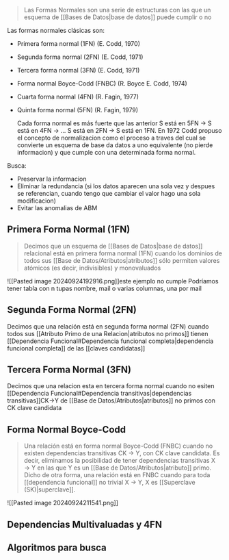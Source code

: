 >Las Formas Normales son una serie de estructuras con las que un esquema de [[Bases de Datos|base de datos]] puede cumplir o no

Las formas normales clásicas son: 
- Primera forma normal (1FN) (E. Codd, 1970) 
- Segunda forma normal (2FN) (E. Codd, 1971) 
- Tercera forma normal (3FN) (E. Codd, 1971) 
- Forma normal Boyce-Codd (FNBC) (R. Boyce E. Codd, 1974) 
- Cuarta forma normal (4FN) (R. Fagin, 1977) 
- Quinta forma normal (5FN) (R. Fagin, 1979) 
  
  Cada forma normal es más fuerte que las anterior
  S está en 5FN → S está en 4FN → ... S está en 2FN → S está en 1FN.
En 1972 Codd propuso el concepto de normalizacion como el proceso a traves del cual se convierte un esquema de base da datos a uno equivalente (no pierde informacion) y que cumple con una determinada forma normal.

Busca:
- Preservar la informacion 
- Eliminar la redundancia (si los datos aparecen una sola vez y despues se referencian, cuando tengo que cambiar el valor hago una sola modificacion)
- Evitar las anomalias de ABM

## Primera Forma Normal (1FN)
>Decimos que un esquema de [[Bases de Datos|base de datos]] relacional está en primera forma normal (1FN) cuando los dominios de todos sus [[Base de Datos/Atributos|atributos]] sólo permiten valores atómicos (es decir, indivisibles) y monovaluados

![[Pasted image 20240924192916.png]]este ejemplo no cumple
Podríamos tener tabla con n tupas nombre, mail o varias columnas, una por mail

## Segunda Forma Normal (2FN)
Decimos que una relación está en segunda forma normal (2FN) cuando todos sus [[Atributo Primo de una Relacion|atributos no primos]] tienen [[Dependencia Funcional#Dependencia funcional completa|dependencia funcional completa]] de las [[claves candidatas]]


## Tercera Forma Normal (3FN)

Decimos que una relacion esta en tercera forma normal cuando no esiten [[Dependencia Funcional#Dependencia transitivas|dependencias transitivas]]CK->Y de [[Base de Datos/Atributos|atributos]] no primos con CK clave candidata


## Forma Normal Boyce-Codd
>Una relación está en forma normal Boyce-Codd (FNBC) cuando no existen dependencias transitivas CK → Y, con CK clave candidata. Es decir, eliminamos la posibilidad de tener dependencias transitivas X → Y en las que Y es un [[Base de Datos/Atributos|atributo]] primo.
Dicho de otra forma, una relación está en FNBC cuando para toda [[dependencia funcional]] no trivial X → Y, X es [[Superclave (SK)|superclave]].

![[Pasted image 20240924211541.png]]

## Dependencias Multivaluadas y 4FN


##  Algoritmos para busca